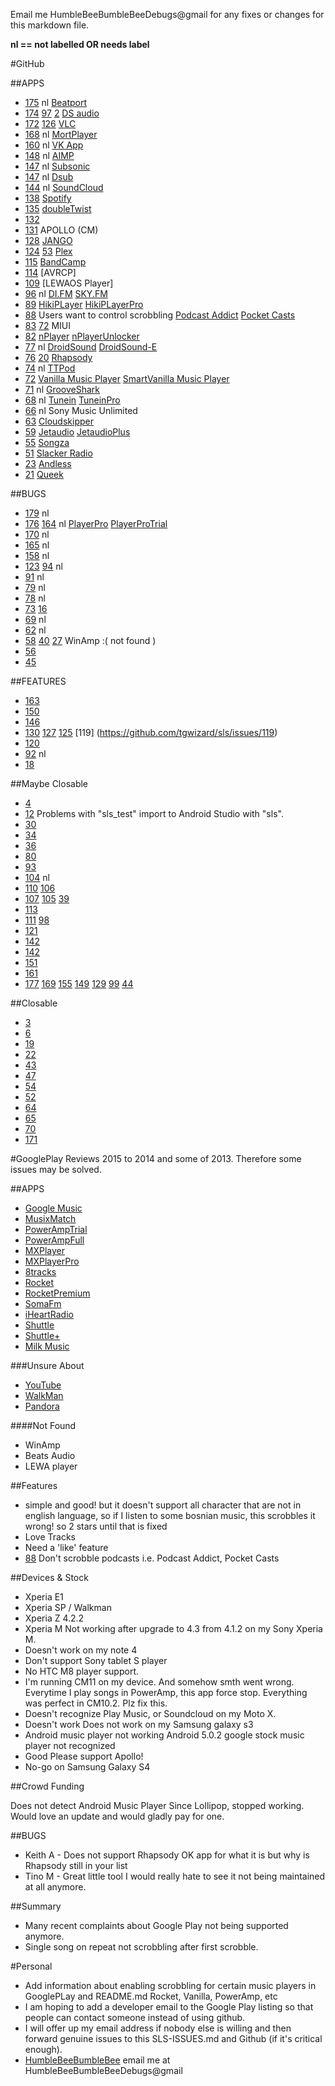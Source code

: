 Email me HumbleBeeBumbleBeeDebugs@gmail for any fixes or changes for this markdown file.

**nl == not labelled OR needs label**

#GitHub


##APPS

* [175](https://github.com/tgwizard/sls/issues/175)		nl	[Beatport](https://play.google.com/store/apps/details?id=com.sfx.beatport)
* [174](https://github.com/tgwizard/sls/issues/174) [97](https://github.com/tgwizard/sls/issues/97) [2](https://github.com/tgwizard/sls/issues/2)		[DS audio](https://play.google.com/store/apps/details?id=com.synology.DSaudio)
* [172](https://github.com/tgwizard/sls/issues/172) [126](https://github.com/tgwizard/sls/issues/126)		[VLC](https://play.google.com/store/apps/details?id=org.videolan.vlc)
* [168](https://github.com/tgwizard/sls/issues/168)		nl	[MortPlayer](https://play.google.com/store/apps/details?id=de.stohelit.folderplayer)
* [160](https://github.com/tgwizard/sls/issues/160)		nl	[VK App](https://play.google.com/store/apps/details?id=com.vkontakte.android)
* [148](https://github.com/tgwizard/sls/issues/148)		nl	[AIMP](https://play.google.com/store/apps/details?id=com.aimp.player)
* [147](https://github.com/tgwizard/sls/issues/147)		nl	[Subsonic](https://play.google.com/store/apps/details?id=net.sourceforge.subsonic.androidapp)
* [147](https://github.com/tgwizard/sls/issues/147)		nl	[Dsub](https://play.google.com/store/apps/details?id=github.daneren2005.dsub)
* [144](https://github.com/tgwizard/sls/issues/144)		nl	[SoundCloud](https://play.google.com/store/apps/details?id=com.soundcloud.android)
* [138](https://github.com/tgwizard/sls/issues/138)			[Spotify](https://play.google.com/store/apps/details?id=com.spotify.music)
* [135](https://github.com/tgwizard/sls/issues/135)			[doubleTwist](https://play.google.com/store/apps/details?id=com.doubleTwist.androidPlayer)
* [132](https://github.com/tgwizard/sls/issues/132)
* [131](https://github.com/tgwizard/sls/issues/131)			APOLLO (CM)
* [128](https://github.com/tgwizard/sls/issues/128)			[JANGO](https://play.google.com/store/apps/details?id=com.jangomobile.android)
* [124](https://github.com/tgwizard/sls/issues/124) [53](https://github.com/tgwizard/sls/issues/53)		[Plex](https://play.google.com/store/apps/details?id=com.plexapp.android)
* [115](https://github.com/tgwizard/sls/issues/115)			[BandCamp](https://play.google.com/store/apps/details?id=com.bandcamp.android)
* [114](https://github.com/tgwizard/sls/issues/114)			[AVRCP]
* [109](https://github.com/tgwizard/sls/issues/109)			[LEWAOS Player]
* [96](https://github.com/tgwizard/sls/issues/96)		nl	[DI.FM](https://play.google.com/store/apps/details?id=com.audioaddict.di)
			[SKY.FM](https://play.google.com/store/apps/details?id=com.audioaddict.sky)
* [89](https://github.com/tgwizard/sls/issues/89)		[HikiPLayer](https://play.google.com/store/apps/details?id=com.kazufukurou.hikiplayer)
			[HikiPLayerPro](https://play.google.com/store/apps/details?id=com.kazufukurou.hikiplayer.pro)
* [88](https://github.com/tgwizard/sls/issues/88)		Users want to control scrobbling [Podcast Addict](https://play.google.com/store/apps/details?id=com.bambuna.podcastaddict) [Pocket Casts](https://play.google.com/store/apps/details?id=au.com.shiftyjelly.pocketcasts)
* [83](https://github.com/tgwizard/sls/issues/83) [72](https://github.com/tgwizard/sls/issues/72)			MIUI
* [82](https://github.com/tgwizard/sls/issues/82)		[nPlayer](https://play.google.com/store/apps/details?id=com.n7mobile.nplayer)
			[nPlayerUnlocker](https://play.google.com/store/apps/details?id=com.n7mobile.nplayerunlocker)
* [77](https://github.com/tgwizard/sls/issues/77) 	nl 	[DroidSound](https://play.google.com/store/apps/details?id=com.ssb.droidsound)
			[DroidSound-E](https://play.google.com/store/apps/details?id=com.droidmjt.droidsounde)
* [76](https://github.com/tgwizard/sls/issues/76) [20](https://github.com/tgwizard/sls/issues/20)			[Rhapsody](https://play.google.com/store/apps/details?id=com.rhapsody)
* [74](https://github.com/tgwizard/sls/issues/74)		nl	[TTPod](https://play.google.com/store/apps/details?id=com.sds.android.ttpod)	
* [72](https://github.com/tgwizard/sls/issues/72)			[Vanilla Music Player](https://play.google.com/store/apps/details?id=ch.blinkenlights.android.vanilla)
			[SmartVanilla Music Player](https://play.google.com/store/apps/details?id=su.thinkdifferent.vanilla)
* [71](https://github.com/tgwizard/sls/issues/71)		nl	[GrooveShark](http://mobile.grooveshark.com/android)
* [68](https://github.com/tgwizard/sls/issues/68)		nl	[Tunein](https://play.google.com/store/apps/details?id=tunein.player)
			[TuneinPro](https://play.google.com/store/apps/details?id=radiotime.player)
* [66](https://github.com/tgwizard/sls/issues/66)		nl	Sony Music Unlimited
* [63](https://github.com/tgwizard/sls/issues/63)			[Cloudskipper](https://play.google.com/store/apps/details?id=cloudtv.cloudskipper&hl=en)
* [59](https://github.com/tgwizard/sls/issues/59)			[Jetaudio](https://play.google.com/store/apps/details?id=com.jetappfactory.jetaudio)
			[JetaudioPlus](https://play.google.com/store/apps/details?id=com.jetappfactory.jetaudioplus)
* [55](https://github.com/tgwizard/sls/issues/55)			[Songza](https://play.google.com/store/apps/details?id=com.ad60.songza)
* [51](https://github.com/tgwizard/sls/issues/51)			[Slacker Radio](https://play.google.com/store/apps/details?id=com.slacker.radio)
* [23](https://github.com/tgwizard/sls/issues/23)			[Andless](http://code.google.com/p/andless/)
* [21](https://github.com/tgwizard/sls/issues/21)			[Queek](https://play.google.com/store/apps/details?id=org.sais.queekhd)


##BUGS

* [179](https://github.com/tgwizard/sls/issues/179)		nl
* [176](https://github.com/tgwizard/sls/issues/176) [164](https://github.com/tgwizard/sls/issues/164)	nl	[PlayerPro](https://play.google.com/store/apps/details?id=com.tbig.playerpro)
			[PlayerProTrial](https://play.google.com/store/apps/details?id=com.tbig.playerprotrial)
* [170](https://github.com/tgwizard/sls/issues/170)		nl
* [165](https://github.com/tgwizard/sls/issues/165)		nl
* [158](https://github.com/tgwizard/sls/issues/158)		nl
* [123](https://github.com/tgwizard/sls/issues/123) [94](https://github.com/tgwizard/sls/issues/94)		nl
* [91](https://github.com/tgwizard/sls/issues/91)		nl
* [79](https://github.com/tgwizard/sls/issues/79)		nl
* [78](https://github.com/tgwizard/sls/issues/78)		nl
* [73](https://github.com/tgwizard/sls/issues/73) [16](https://github.com/tgwizard/sls/issues/16)
* [69](https://github.com/tgwizard/sls/issues/69)		nl
* [62](https://github.com/tgwizard/sls/issues/62)		nl
* [58](https://github.com/tgwizard/sls/issues/58)	[40](https://github.com/tgwizard/sls/issues/40) [27](https://github.com/tgwizard/sls/issues/27)		WinAmp			:( not found )
* [56](https://github.com/tgwizard/sls/issues/56)
* [45](https://github.com/tgwizard/sls/issues/45)


##FEATURES

* [163](https://github.com/tgwizard/sls/issues/163)
* [150](https://github.com/tgwizard/sls/issues/150)
* [146](https://github.com/tgwizard/sls/issues/146)
* [130](https://github.com/tgwizard/sls/issues/130) [127](https://github.com/tgwizard/sls/issues/127) [125](https://github.com/tgwizard/sls/issues/125) [119] (https://github.com/tgwizard/sls/issues/119) 
* [120](https://github.com/tgwizard/sls/issues/120)
* [92](https://github.com/tgwizard/sls/issues/92)		nl
* [18](https://github.com/tgwizard/sls/issues/18)


##Maybe Closable	

* [4](https://github.com/tgwizard/sls/issues/4)
* [12](https://github.com/tgwizard/sls/issues/12) Problems with "sls_test" import to Android Studio with "sls".
* [30](https://github.com/tgwizard/sls/issues/30)
* [34](https://github.com/tgwizard/sls/issues/34)
* [36](https://github.com/tgwizard/sls/issues/36)
* [80](https://github.com/tgwizard/sls/issues/80)
* [93](https://github.com/tgwizard/sls/issues/93)
* [104](https://github.com/tgwizard/sls/issues/104)		nl
* [110](https://github.com/tgwizard/sls/pull/110) [106](https://github.com/tgwizard/sls/issues/106)
* [107](https://github.com/tgwizard/sls/issues/107) [105](https://github.com/tgwizard/sls/issues/105) [39](https://github.com/tgwizard/sls/issues/39)
* [113](https://github.com/tgwizard/sls/issues/113)
* [111](https://github.com/tgwizard/sls/issues/111) [98](https://github.com/tgwizard/sls/issues/98)
* [121](https://github.com/tgwizard/sls/issues/121)
* [142](https://github.com/tgwizard/sls/issues/142)
* [142](https://github.com/tgwizard/sls/issues/142)
* [151](https://github.com/tgwizard/sls/issues/151)
* [161](https://github.com/tgwizard/sls/issues/161)
* [177](https://github.com/tgwizard/sls/issues/177) [169](https://github.com/tgwizard/sls/issues/169) [155](https://github.com/tgwizard/sls/issues/155) [149](https://github.com/tgwizard/sls/issues/149) [129](https://github.com/tgwizard/sls/issues/129) [99](https://github.com/tgwizard/sls/issues/3) [44](https://github.com/tgwizard/sls/issues/44)


##Closable

* [3](https://github.com/tgwizard/sls/issues/3)
* [6](https://github.com/tgwizard/sls/issues/6)
* [19](https://github.com/tgwizard/sls/issues/19)
* [22](https://github.com/tgwizard/sls/issues/22)
* [43](https://github.com/tgwizard/sls/issues/43)
* [47](https://github.com/tgwizard/sls/issues/47)
* [54](https://github.com/tgwizard/sls/issues/54)
* [52](https://github.com/tgwizard/sls/issues/52)
* [64](https://github.com/tgwizard/sls/issues/64)
* [65](https://github.com/tgwizard/sls/issues/65)
* [70](https://github.com/tgwizard/sls/issues/70)
* [171](https://github.com/tgwizard/sls/issues/171)



#GooglePlay Reviews 2015 to 2014 and some of 2013. Therefore some issues may be solved. 

##APPS

* [Google Music](https://play.google.com/store/apps/details?id=com.google.android.music)
* [MusixMatch](https://play.google.com/store/apps/details?id=com.musixmatch.android.lyrify)
* [PowerAmpTrial](https://play.google.com/store/apps/details?id=com.maxmpz.audioplayer)
* [PowerAmpFull](https://play.google.com/store/apps/details?id=com.maxmpz.audioplayer.unlock)		
* [MXPlayer](https://play.google.com/store/apps/details?id=com.mxtech.videoplayer.ad)
* [MXPlayerPro](https://play.google.com/store/apps/details?id=com.mxtech.videoplayer.pro)
* [8tracks](https://play.google.com/store/apps/details?id=com.e8tracks)
* [Rocket](https://play.google.com/store/apps/details?id=com.jrtstudio.AnotherMusicPlayer)
* [RocketPremium](https://play.google.com/store/apps/details?id=com.jrtstudio.AnotherMusicPlayer.Unlocker)
* [SomaFm](https://play.google.com/store/apps/details?id=com.somafm)
* [iHeartRadio](https://play.google.com/store/apps/details?id=com.clearchannel.iheartradio.tv)
* [Shuttle](https://play.google.com/store/apps/details?id=another.music.player)
* [Shuttle+](https://play.google.com/store/apps/details?id=com.simplecity.amp_pro)
* [Milk Music](https://play.google.com/store/apps/details?id=com.samsung.mdl.radio)


###Unsure About

* [YouTube](https://play.google.com/store/apps/details?id=com.google.android.youtube)
* [WalkMan](https://play.google.com/store/apps/details?id=com.sonyericsson.music)
* [Pandora](https://play.google.com/store/apps/details?id=com.pandora.android.atv)

####Not Found

* WinAmp
* Beats Audio
* LEWA player


##Features

* simple and good! but it doesn't support all character that are not in english language, so if I listen to some bosnian music, this scrobbles it wrong! so 2 stars until that is fixed
* Love Tracks
* Need a 'like' feature
* [88](https://github.com/tgwizard/sls/issues/88)	Don't scrobble podcasts i.e. Podcast Addict, Pocket Casts



##Devices & Stock

* Xperia E1
* Xperia SP / Walkman
* Xperia Z 4.2.2
* Xperia M Not working after upgrade to 4.3 from 4.1.2 on my Sony Xperia M.
* Doesn't work on my note 4
* Don't support Sony tablet S player
* No HTC M8 player support.
* I'm running CM11 on my device. And somehow smth went wrong. Everytime I play songs in PowerAmp, this app force stop. Everything was perfect in CM10.2. Plz fix this. 
* Doesn't recognize Play Music, or Soundcloud on my Moto X.
* Doesn't work Does not work on my Samsung galaxy s3 
* Android music player not working Android 5.0.2 google stock music player not recognized 
* Good Please support Apollo!
* No-go on Samsung Galaxy S4


##Crowd Funding

Does not detect Android Music Player Since Lollipop, stopped working. Would love an update and would gladly pay for one. 


##BUGS

* Keith A - Does not support Rhapsody OK app for what it is but why is Rhapsody still in your list 
* Tino M - Great little tool I would really hate to see it not being maintained at all anymore. 


##Summary

* Many recent complaints about Google Play not being supported anymore.
* Single song on repeat not scrobbling after first scrobble.



#Personal

* Add information about enabling scrobbling for certain music players in GooglePLay and README.md Rocket, Vanilla, PowerAmp, etc
* I am hoping to add a developer email to the Google Play listing so that people can contact someone instead of using github.
* I will offer up my email address if nobody else is willing and then forward genuine issues to this SLS-ISSUES.md and Github (if it's critical enough).
* [HumbleBeeBumbleBee](https://github.com/HumbleBeeBumbleBee) email me at HumbleBeeBumbleBeeDebugs@gmail
